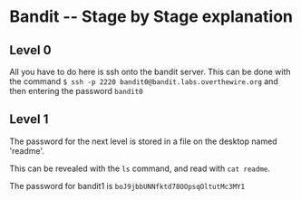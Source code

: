# Bandit -- Stage by Stage explanation

## Level 0
All you have to do here is ssh onto the bandit server. This can be done with the command 
`$ ssh -p 2220 bandit0@bandit.labs.overthewire.org` 
and then entering the password `bandit0`

## Level 1
The password for the next level is stored in a file on the desktop named 'readme'.

This can be revealed with the `ls` command, and read with `cat readme`.

The password for bandit1 is ` boJ9jbbUNNfktd78OOpsqOltutMc3MY1 `
